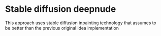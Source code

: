 # Stable diffusion deepnude

This approach uses stable diffusion inpainting technology that assumes to be better than the previous original idea implementation
